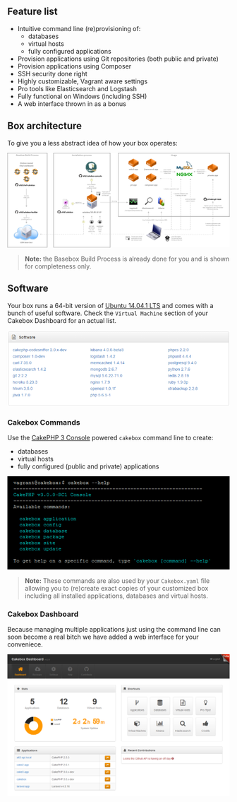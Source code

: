 ## Feature list

+ Intuitive command line (re)provisioning of:
    - databases
    - virtual hosts
    - fully configured applications
+ Provision applications using Git repositories (both public and private)
+ Provision applications using Composer
+ SSH security done right
+ Highly customizable, Vagrant aware settings
+ Pro tools like Elasticsearch and Logstash
+ Fully functional on Windows (including SSH)
+ A web interface thrown in as a bonus

## Box architecture

To give you a less abstract idea of how your box operates:

![Cakebox Overview](img/cakebox-overview.png)

> **Note:** the Basebox Build Process is already done for you and is shown for
completeness only.

## Software

Your box runs a 64-bit version of [Ubuntu 14.04.1 LTS](https://wiki.ubuntu.com/LTS)
and comes with a bunch of useful software. Check the ``Virtual Machine`` section
of your Cakebox Dashboard for an actual list.

![Box Software](img/box-software.png)

### Cakebox Commands

Use the [CakePHP 3 Console](http://book.cakephp.org/3.0/en/console-and-shells.html)
powered ``cakebox`` command line to create:

- databases
- virtual hosts
- fully configured (public and private) applications

![Cakebox Commands](img/cakebox-commands.png)

> **Note:** These commands are also used by your ``Cakebox.yaml`` file allowing
> you to (re)create exact copies of your customized box including all installed
> applications, databases and virtual hosts.

### Cakebox Dashboard

Because managing multiple applications just using the command line can soon
become a real bitch we have added a web interface for your conveniece.

![Cakebox Dashboard](img/cakebox-dashboard.png)
